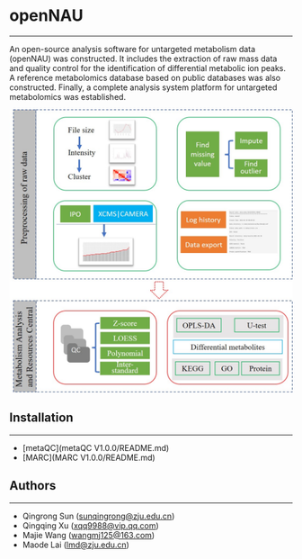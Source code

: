 # openNAU
___
An open-source analysis software for untargeted metabolism data (openNAU) was constructed. It includes the extraction of raw mass data and quality control for the identification of differential metabolic ion peaks. A reference metabolomics database based on public databases was also constructed. Finally, a complete analysis system platform for untargeted metabolomics was established.

![framework](framework.jpg#pic_center)

## Installation
___

* [metaQC](metaQC V1.0.0/README.md)
* [MARC](MARC V1.0.0/README.md)

## Authors
___
* Qingrong Sun ([sunqingrong@zju.edu.cn](sunqingrong@zju.edu.cn))
* Qingqing Xu ([xqq9988@vip.qq.com](xqq9988@vip.qq.com))
* Majie Wang ([wangmj125@163.com](wangmj125@163.com))
* Maode Lai ([lmd@zju.edu.cn](lmd@zju.edu.cn))